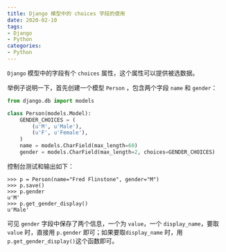 ```yaml
---
title: Django 模型中的 choices 字段的使用
date: 2020-02-10
tags:
- Django
- Python
categories:
- Python
---
```


`Django` 模型中的字段有个 `choices` 属性，这个属性可以提供被选数据。

举例子说明一下，首先创建一个模型 `Person` ，包含两个字段 `name` 和 `gender`：

```python
from django.db import models

class Person(models.Model):
    GENDER_CHOICES = (
        (u'M', u'Male'),
        (u'F', u'Female'),
    )
    name = models.CharField(max_length=60)
    gender = models.CharField(max_length=2, choices=GENDER_CHOICES)
```

控制台测试和输出如下：

```shell
>>> p = Person(name="Fred Flinstone", gender="M")
>>> p.save()
>>> p.gender
u'M'
>>> p.get_gender_display()
u'Male'
```

可见 `gender` 字段中保存了两个信息，一个为 `value`，一个 `display_name`，要取 `value` 时，直接用 `p.gender` 即可；如果要取`display_name` 时，用 `p.get_gender_display()`这个函数即可。



